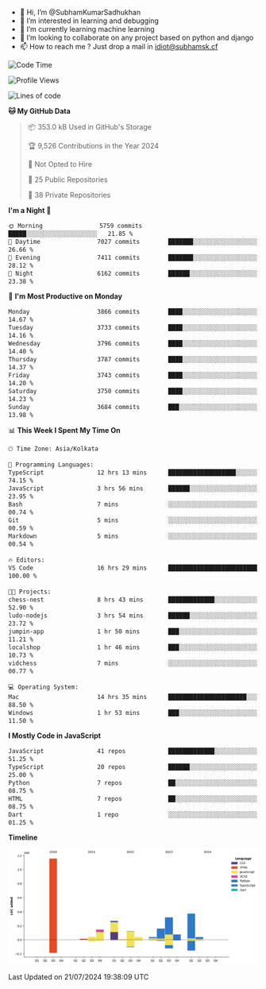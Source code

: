 - 👋 Hi, I’m @SubhamKumarSadhukhan
- 👀 I’m interested in learning and debugging
- 🌱 I’m currently learning machine learning
- 💞️ I’m looking to collaborate on any project based on python and django
- 📫 How to reach me ?
      Just drop a mail in idiot@subhamsk.cf

<!---
SubhamKumarSadhukhan/SubhamKumarSadhukhan is a ✨ special ✨ repository because its `README.md` (this file) appears on your GitHub profile.
You can click the Preview link to take a look at your changes.
--->


<!--START_SECTION:waka-->
![Code Time](http://img.shields.io/badge/Code%20Time-2%2C322%20hrs%204%20mins-blue)

![Profile Views](http://img.shields.io/badge/Profile%20Views-1-blue)

![Lines of code](https://img.shields.io/badge/From%20Hello%20World%20I%27ve%20Written-2.8%20million%20lines%20of%20code-blue)

**🐱 My GitHub Data** 

> 📦 353.0 kB Used in GitHub's Storage 
 > 
> 🏆 9,526 Contributions in the Year 2024
 > 
> 🚫 Not Opted to Hire
 > 
> 📜 25 Public Repositories 
 > 
> 🔑 38 Private Repositories 
 > 
**I'm a Night 🦉** 

```text
🌞 Morning                5759 commits        █████░░░░░░░░░░░░░░░░░░░░   21.85 % 
🌆 Daytime                7027 commits        ███████░░░░░░░░░░░░░░░░░░   26.66 % 
🌃 Evening                7411 commits        ███████░░░░░░░░░░░░░░░░░░   28.12 % 
🌙 Night                  6162 commits        ██████░░░░░░░░░░░░░░░░░░░   23.38 % 
```
📅 **I'm Most Productive on Monday** 

```text
Monday                   3866 commits        ████░░░░░░░░░░░░░░░░░░░░░   14.67 % 
Tuesday                  3733 commits        ████░░░░░░░░░░░░░░░░░░░░░   14.16 % 
Wednesday                3796 commits        ████░░░░░░░░░░░░░░░░░░░░░   14.40 % 
Thursday                 3787 commits        ████░░░░░░░░░░░░░░░░░░░░░   14.37 % 
Friday                   3743 commits        ████░░░░░░░░░░░░░░░░░░░░░   14.20 % 
Saturday                 3750 commits        ████░░░░░░░░░░░░░░░░░░░░░   14.23 % 
Sunday                   3684 commits        ███░░░░░░░░░░░░░░░░░░░░░░   13.98 % 
```


📊 **This Week I Spent My Time On** 

```text
🕑︎ Time Zone: Asia/Kolkata

💬 Programming Languages: 
TypeScript               12 hrs 13 mins      ███████████████████░░░░░░   74.15 % 
JavaScript               3 hrs 56 mins       ██████░░░░░░░░░░░░░░░░░░░   23.95 % 
Bash                     7 mins              ░░░░░░░░░░░░░░░░░░░░░░░░░   00.74 % 
Git                      5 mins              ░░░░░░░░░░░░░░░░░░░░░░░░░   00.59 % 
Markdown                 5 mins              ░░░░░░░░░░░░░░░░░░░░░░░░░   00.54 % 

🔥 Editors: 
VS Code                  16 hrs 29 mins      █████████████████████████   100.00 % 

🐱‍💻 Projects: 
chess-nest               8 hrs 43 mins       █████████████░░░░░░░░░░░░   52.90 % 
ludo-nodejs              3 hrs 54 mins       ██████░░░░░░░░░░░░░░░░░░░   23.72 % 
jumpin-app               1 hr 50 mins        ███░░░░░░░░░░░░░░░░░░░░░░   11.21 % 
localshop                1 hr 46 mins        ███░░░░░░░░░░░░░░░░░░░░░░   10.73 % 
vidchess                 7 mins              ░░░░░░░░░░░░░░░░░░░░░░░░░   00.77 % 

💻 Operating System: 
Mac                      14 hrs 35 mins      ██████████████████████░░░   88.50 % 
Windows                  1 hr 53 mins        ███░░░░░░░░░░░░░░░░░░░░░░   11.50 % 
```

**I Mostly Code in JavaScript** 

```text
JavaScript               41 repos            █████████████░░░░░░░░░░░░   51.25 % 
TypeScript               20 repos            ██████░░░░░░░░░░░░░░░░░░░   25.00 % 
Python                   7 repos             ██░░░░░░░░░░░░░░░░░░░░░░░   08.75 % 
HTML                     7 repos             ██░░░░░░░░░░░░░░░░░░░░░░░   08.75 % 
Dart                     1 repo              ░░░░░░░░░░░░░░░░░░░░░░░░░   01.25 % 
```



**Timeline**

![Lines of Code chart](https://raw.githubusercontent.com/SubhamKumarSadhukhan/SubhamKumarSadhukhan/main/assets/bar_graph.png)


 Last Updated on 21/07/2024 19:38:09 UTC
<!--END_SECTION:waka-->
